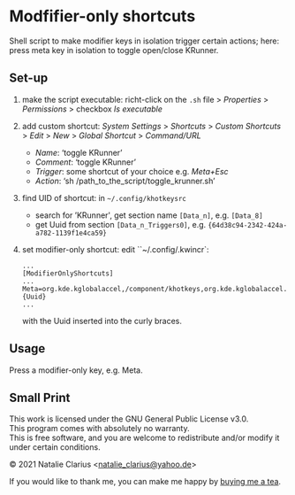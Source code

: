 # Modfifier-only shortcuts

Shell script to make modifier keys in isolation trigger certain actions; here: press meta key in isolation to toggle open/close KRunner.

## Set-up

1. make the script executable:
   richt-click on the `.sh` file > *Properties* > *Permissions* > checkbox *Is executable*

2. add custom shortcut:
   *System Settings* > *Shortcuts* > *Custom Shortcuts* > *Edit* > *New* > *Global Shortcut* > *Command/URL*

   - *Name*: ‘toggle KRunner’
   - *Comment*: ‘toggle KRunner’
   - *Trigger*: some shortcut of your choice e.g. *Meta+Esc*
   - *Action*: ‘sh /path_to_the_script/toggle_krunner.sh’

3. find UID of shortcut:
   in `~/.config/khotkeysrc`

   - search for ’KRunner', get section name `[Data_n]`, e.g. `[Data_8]`
   - get Uuid from section `[Data_n_Triggers0]`, e.g. `{64d38c94-2342-424a-a782-1139f1e4ca59}`

4. set modifier-only shortcut:
   edit ``~/.config/.kwincr`:

   ````
   ...
   [ModifierOnlyShortcuts]
   ...
   Meta=org.kde.kglobalaccel,/component/khotkeys,org.kde.kglobalaccel.Component,invokeShortcut,{Uuid}
   ...
   ````

   with the Uuid inserted into the curly braces.



## Usage

Press a modifier-only key, e.g. Meta.



## Small Print

This work is licensed under the GNU General Public License v3.0.  
This program comes with absolutely no warranty.  
This is free software, and you are welcome to redistribute and/or modify it under certain conditions.  

© 2021 Natalie Clarius \<natalie_clarius@yahoo.de\>


If you would like to thank me, you can make me happy by [buying me a tea](https://www.buymeacoffee.com/nclarius).

